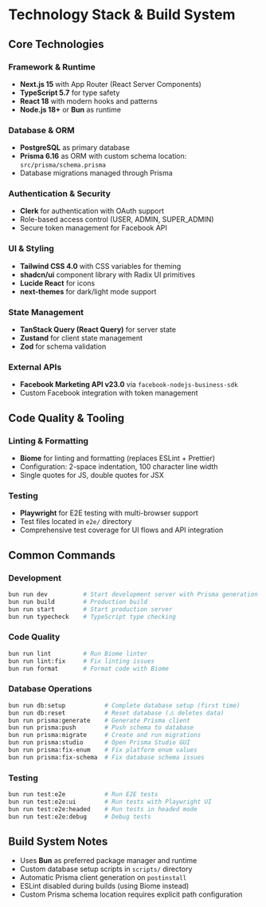 # Technology Stack & Build System

## Core Technologies

### Framework & Runtime
- **Next.js 15** with App Router (React Server Components)
- **TypeScript 5.7** for type safety
- **React 18** with modern hooks and patterns
- **Node.js 18+** or **Bun** as runtime

### Database & ORM
- **PostgreSQL** as primary database
- **Prisma 6.16** as ORM with custom schema location: `src/prisma/schema.prisma`
- Database migrations managed through Prisma

### Authentication & Security
- **Clerk** for authentication with OAuth support
- Role-based access control (USER, ADMIN, SUPER_ADMIN)
- Secure token management for Facebook API

### UI & Styling
- **Tailwind CSS 4.0** with CSS variables for theming
- **shadcn/ui** component library with Radix UI primitives
- **Lucide React** for icons
- **next-themes** for dark/light mode support

### State Management
- **TanStack Query (React Query)** for server state
- **Zustand** for client state management
- **Zod** for schema validation

### External APIs
- **Facebook Marketing API v23.0** via `facebook-nodejs-business-sdk`
- Custom Facebook integration with token management

## Code Quality & Tooling

### Linting & Formatting
- **Biome** for linting and formatting (replaces ESLint + Prettier)
- Configuration: 2-space indentation, 100 character line width
- Single quotes for JS, double quotes for JSX

### Testing
- **Playwright** for E2E testing with multi-browser support
- Test files located in `e2e/` directory
- Comprehensive test coverage for UI flows and API integration

## Common Commands

### Development
```bash
bun run dev          # Start development server with Prisma generation
bun run build        # Production build
bun run start        # Start production server
bun run typecheck    # TypeScript type checking
```

### Code Quality
```bash
bun run lint         # Run Biome linter
bun run lint:fix     # Fix linting issues
bun run format       # Format code with Biome
```

### Database Operations
```bash
bun run db:setup           # Complete database setup (first time)
bun run db:reset           # Reset database (⚠️ deletes data)
bun run prisma:generate    # Generate Prisma client
bun run prisma:push        # Push schema to database
bun run prisma:migrate     # Create and run migrations
bun run prisma:studio      # Open Prisma Studio GUI
bun run prisma:fix-enum    # Fix platform enum values
bun run prisma:fix-schema  # Fix database schema issues
```

### Testing
```bash
bun run test:e2e           # Run E2E tests
bun run test:e2e:ui        # Run tests with Playwright UI
bun run test:e2e:headed    # Run tests in headed mode
bun run test:e2e:debug     # Debug tests
```

## Build System Notes

- Uses **Bun** as preferred package manager and runtime
- Custom database setup scripts in `scripts/` directory
- Automatic Prisma client generation on `postinstall`
- ESLint disabled during builds (using Biome instead)
- Custom Prisma schema location requires explicit path configuration